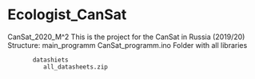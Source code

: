 # Ecologist_CanSat
CanSat_2020_M^2
This is the project for the CanSat in Russia (2019/20)
Structure: main_programm
              CanSat_programm.ino
              Folder with all libraries
              
           datashiets
              all_datasheets.zip
